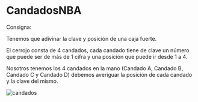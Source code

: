 # CandadosNBA

Consigna:

Tenemos que adivinar la clave y posición de una caja fuerte.

El cerrojo consta de 4 candados, cada candado tiene de clave un número que puede ser de más de 1 cifra y una posición que 
puede ir desde 1 a 4.

Nosotros tenemos los 4 candados en la mano (Candado A, Candado B, Candado C y Candado D) debemos averiguar la posición de cada candado y la clave del mismo.


![candados](https://user-images.githubusercontent.com/81841861/208756549-b13d7cd2-1304-4d2b-843c-b9f990639c63.png)
